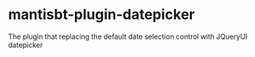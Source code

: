 mantisbt-plugin-datepicker
==========================

The plugin that replacing the default date selection control with JQueryUI datepicker
